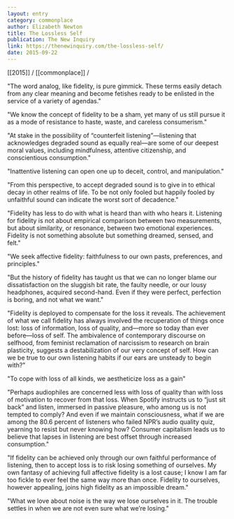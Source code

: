 ```yaml
---
layout: entry
category: commonplace
author: Elizabeth Newton
title: The Lossless Self
publication: The New Inquiry
link: https://thenewinquiry.com/the-lossless-self/
date: 2015-09-22
---
```


[[2015]] / [[commonplace]] / 

"The word analog, like fidelity, is pure gimmick. These terms easily detach from any clear meaning and become fetishes ready to be enlisted in the service of a variety of agendas."

"We know the concept of fidelity to be a sham, yet many of us still pursue it as a mode of resistance to haste, waste, and careless consumerism."

"At stake in the possibility of “counterfeit listening”—listening that acknowledges degraded sound as equally real—are some of our deepest moral values, including mindfulness, attentive citizenship, and conscientious consumption."

"Inattentive listening can open one up to deceit, control, and manipulation."

"From this perspective, to accept degraded sound is to give in to ethical decay in other realms of life. To be not only fooled but happily fooled by unfaithful sound can indicate the worst sort of decadence."
 
"Fidelity has less to do with what is heard than with who hears it. Listening for fidelity is not about empirical comparison between two measurements, but about similarity, or resonance, between two emotional experiences. Fidelity is not something absolute but something dreamed, sensed, and felt."

"We seek affective fidelity: faithfulness to our own pasts, preferences, and principles."

"But the history of fidelity has taught us that we can no longer blame our dissatisfaction on the sluggish bit rate, the faulty needle, or our lousy headphones, acquired second-hand. Even if they were perfect, perfection is boring, and not what we want."

"Fidelity is deployed to compensate for the loss it reveals. The achievement of what we call fidelity has always involved the recuperation of things once lost: loss of information, loss of quality, and—more so today than ever before—loss of self. The ambivalence of contemporary discourse on selfhood, from feminist reclamation of narcissism to research on brain plasticity, suggests a destabilization of our very concept of self. How can we be true to our own listening habits if our ears are unsteady to begin with?"

"To cope with loss of all kinds, we aestheticize loss as a gain"

"Perhaps audiophiles are concerned less with loss of quality than with loss of motivation to recover from that loss. When Spotify instructs us to “just sit back” and listen, immersed in passive pleasure, who among us is not tempted to comply? And even if we maintain consciousness, what if we are among the 80.6 percent of listeners who failed NPR’s audio quality quiz, yearning to resist but never knowing how? Consumer capitalism leads us to believe that lapses in listening are best offset through increased consumption."

"If fidelity can be achieved only through our own faithful performance of listening, then to accept loss is to risk losing something of ourselves. My own fantasy of achieving full affective fidelity is a lost cause; I know I am far too fickle to ever feel the same way more than once. Fidelity to ourselves, however appealing, joins high fidelity as an impossible dream."

"What we love about noise is the way we lose ourselves in it. The trouble settles in when we are not even sure what we’re losing."
